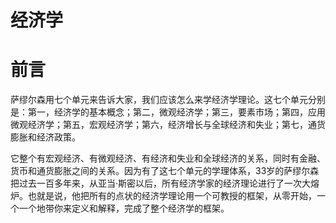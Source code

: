 # 经济学

# 前言

萨缪尔森用七个单元来告诉大家，我们应该怎么来学经济学理论。这七个单元分别是：第一，经济学的基本概念；第二，微观经济学；第三，要素市场；第四，应用微观经济学；第五，宏观经济学；第六，经济增长与全球经济和失业；第七，通货膨胀和经济政策。

它整个有宏观经济、有微观经济、有经济和失业和全球经济的关系，同时有金融、货币和通货膨胀之间的关系。因为有了这七个单元的学理体系，33岁的萨缪尔森把过去一百多年来，从亚当·斯密以后，所有经济学家的经济理论进行了一次大熔炉。也就是说，他把所有的点状的经济学理论用一个可教授的框架，从零开始，一个一个地带你来定义和解释，完成了整个经济学的框架。
